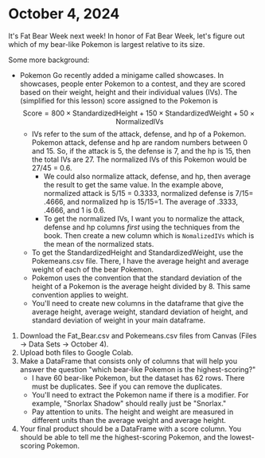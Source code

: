 # October 4, 2024
It's Fat Bear Week next week! In honor of Fat Bear Week, let's figure out which of my bear-like Pokemon is largest relative to its size. 

Some more background: 
* Pokemon Go recently added a minigame called showcases. In showcases, people enter Pokemon to a contest, and they are 
scored based on their weight, height and their individual values (IVs). The (simplified for this lesson) score assigned to the Pokemon is 
$$\text{Score} = 800 \times \text{StandardizedHeight} + 150 \times \text{StandardizedWeight} + 50 \times \text{NormalizedIVs}$$
  * IVs refer to the sum of the attack, defense, and hp of a Pokemon. Pokemon attack, defense and hp are random numbers between 0 and 15.
So, if the attack is 5, the defense is 7, and the hp is 15, then the total IVs are 27. The normalized IVs of this Pokemon would be 27/45 = 0.6.
    * We could also normalize attack, defense, and hp, then average the result to get the same value. In the example above, normalized attack is 5/15 = 0.3333,
normalized defense is 7/15= .4666, and normalized hp is 15/15=1. The average of .3333, .4666, and 1 is 0.6.
    * To get the normalized IVs, I want you to normalize the attack, defense and hp columns *first* using the techniques from the book. Then create a new column which is `NomalizedIVs` which is the mean
of the normalized stats.
  * To get the StandardizedHeight and StandardizedWeight, use the Pokemeans.csv file. There, I have the average height and average weight of each of the bear Pokemon.
   * Pokemon uses the convention that the standard deviation of the height of a Pokemon is the average height divided by 8. This same convention applies to weight.
   * You'll need to create new columns in the dataframe that give the average height, average weight, standard deviation of height, and standard deviation of weight in your main dataframe.

1. Download the Fat_Bear.csv and Pokemeans.csv files from Canvas (Files -> Data Sets -> October 4).
2. Upload both files to Google Colab.
4. Make a DataFrame that consists only of columns that will help you answer the question "which bear-like Pokemon is the highest-scoring?"
   * I have 60 bear-like Pokemon, but the dataset has 62 rows. There must be duplicates. See if you can remove the duplicates.
   * You'll need to extract the Pokemon name if there is a modifier. For example, "Snorlax Shadow" should really just be "Snorlax."
   * Pay attention to units. The height and weight are measured in different units than the average weight and average height.
5. Your final product should be a DataFrame with a score column. You should be able to tell me the highest-scoring Pokemon, and the lowest-scoring Pokemon.

